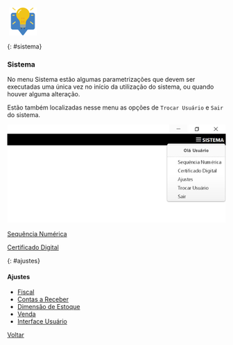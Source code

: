 ​                                                                                                   [![](images/dicas.jpg)](dicas.md#dicas)

{: #sistema}                                                                                                          

### Sistema          

No menu Sistema estão algumas parametrizações que devem ser executadas uma única vez no início da utilização do sistema, ou quando houver alguma alteração.

Estão também localizadas nesse menu as opções de `Trocar Usuário` e `Sair` do sistema.

![](images/sistema.jpg)

[Sequência Numérica](sistema_sequencia_numerica.md#sequencianumerica)

[Certificado Digital](sistema_certificado_digital.md#certificadodigital)



{: #ajustes}

#### Ajustes

- [Fiscal](sistema_ajustes_fiscal.md#fiscal)
- [Contas a Receber](sistema_ajustes_contas_receber.md#contasreceber)
- [Dimensão de Estoque](sistema_ajustes_dimensao_estoque.md#dimensaoestoque)
- [Venda](sistema_ajustes_venda.md#venda)
- [Interface Usuário](sistema_interface_usuario.md#interfaceusuario)



[Voltar](index.md)

